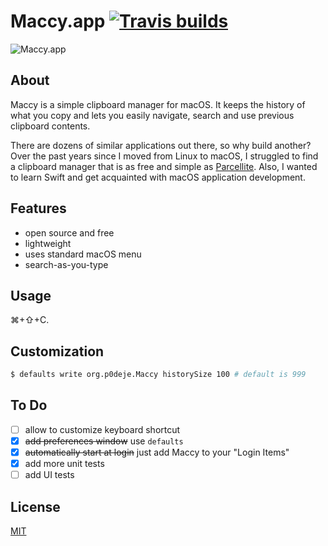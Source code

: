 # Maccy.app [![Travis builds](https://travis-ci.org/p0deje/Maccy.svg?branch=master)](https://travis-ci.org/p0deje/Maccy)

![Maccy.app](https://user-images.githubusercontent.com/665846/36135303-8c4f80ae-10b4-11e8-9940-978e228cb6bd.gif)

## About

Maccy is a simple clipboard manager for macOS. It keeps the history of what you copy
and lets you easily navigate, search and use previous clipboard contents.

There are dozens of similar applications out there, so why build another?
Over the past years since I moved from Linux to macOS, I struggled to find
a clipboard manager that is as free and simple as [Parcellite](http://parcellite.sourceforge.net).
Also, I wanted to learn Swift and get acquainted with macOS application development.

## Features

* open source and free
* lightweight
* uses standard macOS menu
* search-as-you-type

## Usage

⌘+⇧+C.

## Customization

```bash
$ defaults write org.p0deje.Maccy historySize 100 # default is 999
```

## To Do

- [ ] allow to customize keyboard shortcut
- [x] ~~add preferences window~~ use `defaults`
- [x] ~~automatically start at login~~ just add Maccy to your "Login Items"
- [x] add more unit tests
- [ ] add UI tests

## License

[MIT](./LICENSE)
